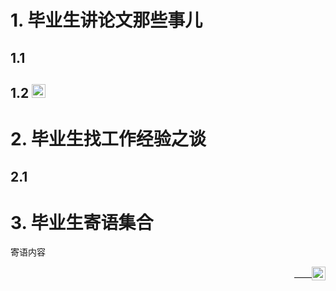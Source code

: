 # 1. 毕业生讲论文那些事儿

## 1.1

## 1.2 <a href="./xd.html" target="_self"><img src="https://avatars.githubusercontent.com/u/8464332?v=4" width="22" /></a>


# 2. 毕业生找工作经验之谈

## 2.1 

# 3. 毕业生寄语集合

寄语内容     
<p align="right">——<a href="主页链接" target="_blank"><img src="头像链接" width="22" /></a></p>
